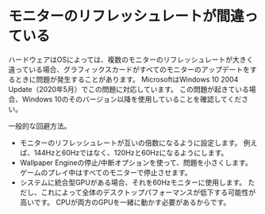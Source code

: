 # モニターのリフレッシュレートが間違っている

ハードウェアはOSによっては、複数のモニターのリフレッシュレートが大きく違っている場合、グラフィックスカードがすべてのモニターのアップデートをするときに問題が発生することがあります。 MicrosoftはWindows 10 2004 Update（2020年5月）でこの問題に対応しています。 この問題が起きている場合、Windows 10のそのバージョン以降を使用していることを確認してください。

一般的な回避方法。

* モニターのリフレッシュレートが互いの倍数になるように設定します。 例えば、144Hzと60Hzではなく、120Hzと60Hzになるようにします。
* Wallpaper Engineの停止/中断オプションを使って、問題を小さくします。 ゲームのプレイ中はすべてのモニターで停止させます。
* システムに統合型GPUがある場合、それを60Hzモニターに使用します。 ただし、これによって全体のデスクトップパフォーマンスが低下する可能性が高いです。 CPUが両方のGPUを一緒に動かす必要があるからです。